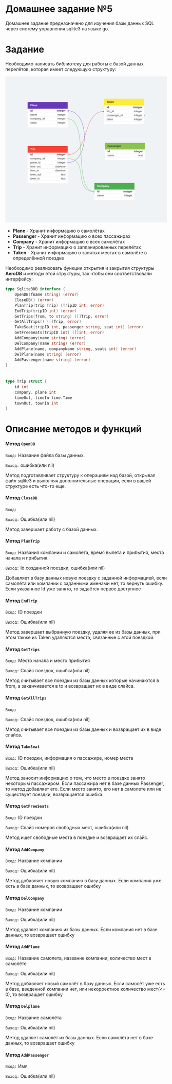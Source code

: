 # Домашнее задание №5

Домашнее задание предназначено для изучения базы данных SQL через систему управления sqlite3 на языке go.

# Задание

Необходимо написать библиотеку для работы с базой данных перелётов, которая имеет следующую структуру:

![Структура базы данных](/readme/aero.png)

 - **Plane** - Хранит информацию о самолётах
 - **Passenger** - Хранит информацию о всех пассажирах
 - **Company** - Хранит информацию о всех самолётах
 - **Trip** - Хранит информацию о запланированных перелётах
 - **Taken** - Хранит информацию о занятых местах в самолёте в определённой поездке

Необходимо реализовать функции открытия и закрытия структуры **AeroDB** и методы этой структуры, так чтобы они соответствовали интерфейсу:

```go
type Sqlite3DB interface {
    OpenDB(fname string) (error)
    CloseDB() (error) 
    PlanTrip(trip Trip) (TripID int, error)
    EndTrip(tripID int) (error)
    GetTrips(from, to string) ([]Trip, error)
    GetAllTrips() ([]Trip, error)
    TakeSeat(tripID int, passenger string, seat int) (error)
    GetFreeSeats(tripID int) ([]int, error)
    AddCompany(name string) (error)
    DelCompany(name string) (error)
    AddPlane(name, companyName string, seats int) (error)
    DelPlane(name string) (error)
    AddPassenger(name string) (error)
}


type Trip struct {
    id int
    company, plane int
    timeOut, timeIn time.Time
    townOut, townIn int
}
```


# Описание методов и функций

#### Метод `OpenDB`

`Вход:` Название файла базы данных.

`Выход:` ошибка(или nil)

Метод подготавливает структуру к операциям над базой, открывая файл sqlite3 и выполняя дополнительные операции, если в вашей структуре есть что-то еще.

#### Метод `CloseDB`

`Вход:`

`Выход:` Ошибка(или nil)

Метод завершает работу с базой данных.

#### Метод `PlanTrip`

`Вход:` Названия компании и самолета, время вылета и прибытия, места начала и прибытия.

`Выход:` Id созданной поездки, ошибка(или nil)

Добавляет в базу данных новую поездку с заданной информацией, если самолёта или компании с заданными именами нет, то вернуть ошибку. Если указанное Id уже занято, то задаётся первое доступное

#### Метод `EndTrip`

`Вход:` ID поездки

`Выход:` Ошибка(или nil)

Метод завершает выбранную поездку, удаляя ее из базы данных, при этом также из Taken удаляются места, связанные с этой поездкой.

#### Метод `GetTrips`

`Вход:` Место начала и место прибытия

`Выход:` Слайс поездок, ошибка(или nil)

Метод считывает все поездки из базы данных которые начинаются в from, а заканчивается в to и возвращает их в виде слайса.

#### Метод `GetAllTrips`

`Вход:` 

`Выход:` Слайс поездок, ошибка(или nil)

Метод считывает все поездки из базы данных и возвращает их в виде слайса.

#### Метод `TakeSeat`

`Вход:` ID поездки, информация о пассажире, номер места

`Выход:` Ошибка(или nil)

Метод заносит информацию о том, что место в поездке занято некоторым пассажиром. Если пассажира нет в базе данных Passenger, то метод добавляет его. Если место занято, его нет в самолете или не существует поездки, возвращается ошибка.

#### Метод `GetFreeSeats`

`Вход:` ID поездки

`Выход:` Слайс номеров свободных мест, ошибка(или nil)

Метод ищет свободные места в поездке и возвращает их слайс.

#### Метод `AddCompany`

`Вход:` Название компании

`Выход:` Ошибка(или nil)

Метод добавляет новую компанию в базу данных. Если компания уже есть в базе данных, то возвращает ошибку


#### Метод `DelCompany`

`Вход:` Название компании

`Выход:` Ошибка(или nil)

Метод удаляет компанию из базы данных. Если компания нет в базе данных, то возвращает ошибку

#### Метод `AddPlane`

`Вход:` Название самолета, название компании, количество мест в самолёте

`Выход:` Ошибка(или nil)

Метод добавляет новый самолёт в базу данных. Если самолёт уже есть в базе, введенной компании нет, или некорректное количество мест(<= 0), то возвращает ошибку


#### Метод `Delplane`

`Вход:` Название самолёта

`Выход:` Ошибка(или nil)

Метод удаляет самолёт из базы данных. Если самолёта нет в базе данных, то возвращает ошибку

#### Метод `AddPassenger`

`Вход:` Имя

`Выход:` Ошибка(или nil)

